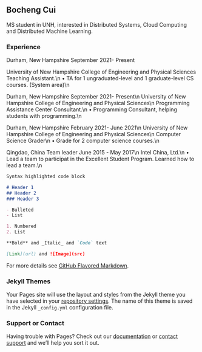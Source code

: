 ## Bocheng Cui

MS student in UNH, interested in Distributed Systems, Cloud Computing and Distributed Machine Learning.

### Experience

Durham, New Hampshire September 2021- Present

University of New Hampshire College of Engineering and Physical Sciences Teaching Assistant.\n
• TA for 1 ungraduated-level and 1 graduate-level CS courses. (System area)\n

Durham, New Hampshire September 2021- Present\n
University of New Hampshire College of Engineering and Physical Sciences\n
Programming Assistance Center Consultant.\n
• Programming Consultant, helping students with programming.\n

Durham, New Hampshire February 2021- June 2021\n
University of New Hampshire College of Engineering and Physical Sciences\n
Computer Science Grader\n
• Grade for 2 computer science courses.\n

Qingdao, China Team leader June 2015 - May 2017\n
 Intel China, Ltd.\n
• Lead a team to participat in the Excellent Student Program. Learned how to lead a team.\n

```markdown
Syntax highlighted code block

# Header 1
## Header 2
### Header 3

- Bulleted
- List

1. Numbered
2. List

**Bold** and _Italic_ and `Code` text

[Link](url) and ![Image](src)
```

For more details see [GitHub Flavored Markdown](https://guides.github.com/features/mastering-markdown/).

### Jekyll Themes

Your Pages site will use the layout and styles from the Jekyll theme you have selected in your [repository settings](https://github.com/noahcui/bochengcui.github.io/settings/pages). The name of this theme is saved in the Jekyll `_config.yml` configuration file.

### Support or Contact

Having trouble with Pages? Check out our [documentation](https://docs.github.com/categories/github-pages-basics/) or [contact support](https://support.github.com/contact) and we’ll help you sort it out.
